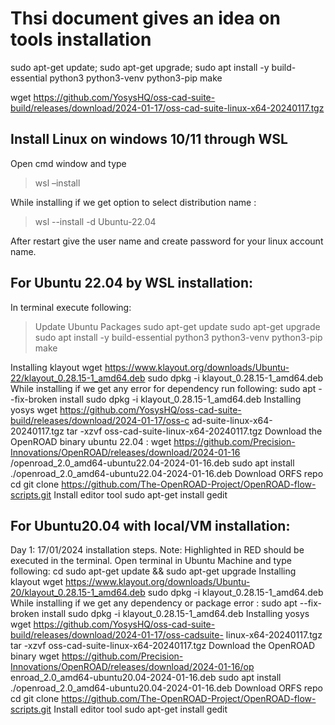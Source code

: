 # Thsi document gives an idea on tools installation

sudo apt-get update; sudo apt-get upgrade; sudo apt install -y build-essential python3 python3-venv python3-pip make

wget https://github.com/YosysHQ/oss-cad-suite-build/releases/download/2024-01-17/oss-cad-suite-linux-x64-20240117.tgz
## Install Linux on windows 10/11 through WSL
Open cmd window and type
> wsl –install

While installing if we get option to select distribution name :

> wsl --install -d Ubuntu-22.04

After restart give the user name and create password for your linux account name.

## For Ubuntu 22.04 by WSL installation:
In terminal execute following:
> Update Ubuntu Packages
sudo apt-get update
sudo apt-get upgrade
sudo apt install -y build-essential python3 python3-venv python3-pip make
> 
Installing klayout
wget https://www.klayout.org/downloads/Ubuntu-22/klayout_0.28.15-1_amd64.deb
sudo dpkg -i klayout_0.28.15-1_amd64.deb
While installing if we get any error for dependency run following:
sudo apt --fix-broken install
sudo dpkg -i klayout_0.28.15-1_amd64.deb
Installing yosys
wget
https://github.com/YosysHQ/oss-cad-suite-build/releases/download/2024-01-17/oss-c
ad-suite-linux-x64-20240117.tgz
tar -xzvf oss-cad-suite-linux-x64-20240117.tgz
Download the OpenROAD binary
ubuntu 22.04 :
wget
https://github.com/Precision-Innovations/OpenROAD/releases/download/2024-01-16
/openroad_2.0_amd64-ubuntu22.04-2024-01-16.deb
sudo apt install ./openroad_2.0_amd64-ubuntu22.04-2024-01-16.deb
Download ORFS repo
cd
git clone https://github.com/The-OpenROAD-Project/OpenROAD-flow-scripts.git
Install editor tool
sudo apt-get install gedit


## For Ubuntu20.04 with local/VM installation:
Day 1: 17/01/2024 installation steps.
Note: Highlighted in RED should be executed in the terminal.
Open terminal in Ubuntu Machine and type following:
cd
sudo apt-get update && sudo apt-get upgrade
Installing klayout
wget https://www.klayout.org/downloads/Ubuntu-20/klayout_0.28.15-1_amd64.deb
sudo dpkg -i klayout_0.28.15-1_amd64.deb
While installing if we get any dependency or package error :
sudo apt --fix-broken install
sudo dpkg -i klayout_0.28.15-1_amd64.deb
Installing yosys
wget
https://github.com/YosysHQ/oss-cad-suite-build/releases/download/2024-01-17/oss-cadsuite-
linux-x64-20240117.tgz
tar -xzvf oss-cad-suite-linux-x64-20240117.tgz
Download the OpenROAD binary
wget
https://github.com/Precision-Innovations/OpenROAD/releases/download/2024-01-16/op
enroad_2.0_amd64-ubuntu20.04-2024-01-16.deb
sudo apt install ./openroad_2.0_amd64-ubuntu20.04-2024-01-16.deb
Download ORFS repo
cd
git clone https://github.com/The-OpenROAD-Project/OpenROAD-flow-scripts.git
Install editor tool
sudo apt-get install gedit
